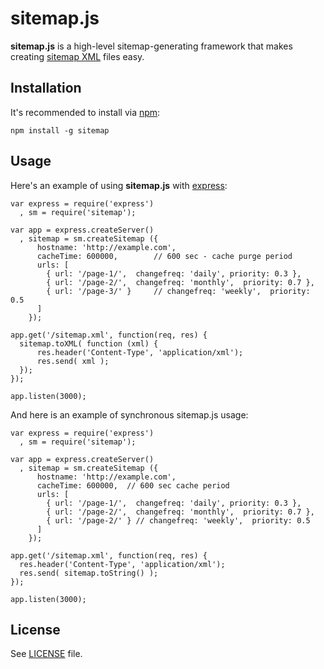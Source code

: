 sitemap.js
==========

**sitemap.js** is a high-level sitemap-generating framework that
makes creating [sitemap XML](http://www.sitemaps.org/) files easy.

Installation
------------

It's recommended to install via [npm](https://github.com/isaacs/npm/):

    npm install -g sitemap

Usage
-----

Here's an example of using **sitemap.js** with [express](https://github.com/visionmedia/express):

    var express = require('express')
      , sm = require('sitemap');

    var app = express.createServer()
      , sitemap = sm.createSitemap ({
          hostname: 'http://example.com',
          cacheTime: 600000,        // 600 sec - cache purge period
          urls: [
            { url: '/page-1/',  changefreq: 'daily', priority: 0.3 },
            { url: '/page-2/',  changefreq: 'monthly',  priority: 0.7 },
            { url: '/page-3/' }     // changefreq: 'weekly',  priority: 0.5
          ]
        });

    app.get('/sitemap.xml', function(req, res) {
      sitemap.toXML( function (xml) {
          res.header('Content-Type', 'application/xml');
          res.send( xml );
      });
    });

    app.listen(3000);

And here is an example of synchronous sitemap.js usage:

    var express = require('express')
      , sm = require('sitemap');

    var app = express.createServer()
      , sitemap = sm.createSitemap ({
          hostname: 'http://example.com',
          cacheTime: 600000,  // 600 sec cache period
          urls: [
            { url: '/page-1/',  changefreq: 'daily', priority: 0.3 },
            { url: '/page-2/',  changefreq: 'monthly',  priority: 0.7 },
            { url: '/page-2/' } // changefreq: 'weekly',  priority: 0.5
          ]
        });

    app.get('/sitemap.xml', function(req, res) {
      res.header('Content-Type', 'application/xml');
      res.send( sitemap.toString() );
    });

    app.listen(3000);

License
-------

See [LICENSE](https://github.com/ekalinin/sitemap.js/blob/master/LICENSE)
file.
